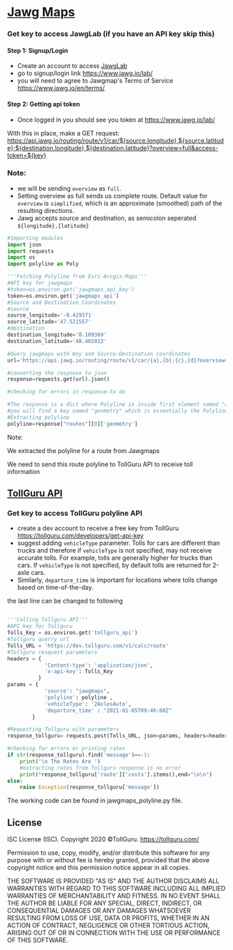 # [Jawg Maps](https://www.jawg.io/lab/)

### Get key to access JawgLab (if you have an API key skip this)
#### Step 1: Signup/Login
* Create an account to access [JawgLab](https://www.jawg.io/lab/)
* go to signup/login link https://www.jawg.io/lab/
* you will need to agree to Jawgmap's Terms of Service https://www.jawg.io/en/terms/

#### Step 2: Getting api token
* Once logged in you should see you token at https://www.jawg.io/lab/


With this in place, make a GET request: https://api.jawg.io/routing/route/v1/car/${source.longitude},${source.latitude};${destination.longitude},${destination.latitude}?overview=full&access-token=${key}

### Note:
* we will be sending `overview` as `full`.
* Setting overview as full sends us complete route. Default value for `overview` is `simplified`, which is an approximate (smoothed) path of the resulting directions.
* Jawg accepts source and destination, as semicolon seperated
  `${longitude},{latitude}`


```python
#Importing modules
import json
import requests
import os 
import polyline as Poly

'''Fetching Polyline from Esri-Arcgis-Maps'''
#API key for jawgmaps
#token=os.environ.get('jawgmaps_api_key')
token=os.environ.get('jawgmaps_api')
#Source and Destination Coordinates
#source
source_longitude='-0.429371'
source_latitude='47.521557'
#destination
destination_longitude='0.109369'
destination_latitude='48.465013'

#Query jawgmaps with Key and Source-Destination coordinates
url='https://api.jawg.io/routing/route/v1/car/{a},{b};{c},{d}?overview=full&access-token={e}'.format(a=source_longitude,b=source_latitude,c=destination_longitude,d=destination_latitude,e=token)

#converting the response to json
response=requests.get(url).json()

#checking for errors in response-to do

#The response is a dict where Polyline is inside first element named "routes" , first element is a list , go to 1st element there
#you will find a key named "geometry" which is essentially the Polyline''' 
#Extracting polyline
polyline=response["routes"][0]['geometry']

```

Note:

We extracted the polyline for a route from Jawgmaps

We need to send this route polyline to TollGuru API to receive toll information

## [TollGuru API](https://tollguru.com/developers/docs/)

### Get key to access TollGuru polyline API
* create a dev account to receive a free key from TollGuru https://tollguru.com/developers/get-api-key
* suggest adding `vehicleType` parameter. Tolls for cars are different than trucks and therefore if `vehicleType` is not specified, may not receive accurate tolls. For example, tolls are generally higher for trucks than cars. If `vehicleType` is not specified, by default tolls are returned for 2-axle cars. 
* Similarly, `departure_time` is important for locations where tolls change based on time-of-the-day.

the last line can be changed to following

```python

'''Calling Tollguru API'''
#API key for Tollguru
Tolls_Key = os.environ.get('tollguru_api')
#Tollguru querry url
Tolls_URL = 'https://dev.tollguru.com/v1/calc/route'
#Tollguru resquest parameters
headers = {
            'Content-type': 'application/json',
            'x-api-key': Tolls_Key
          }
params = {
            'source': "jawgmaps",
            'polyline': polyline ,                            
            'vehicleType': '2AxlesAuto',               
            'departure_time' : "2021-01-05T09:46:08Z"   
        }

#Requesting Tollguru with parameters
response_tollguru= requests.post(Tolls_URL, json=params, headers=headers).json()

#checking for errors or printing rates
if str(response_tollguru).find('message')==-1:
    print('\n The Rates Are ')
    #extracting rates from Tollguru response is no error
    print(*response_tollguru['route']['costs'].items(),end="\n\n")
else:
    raise Exception(response_tollguru['message'])

```

The working code can be found in jawgmaps_polyline.py file.

## License
ISC License (ISC). Copyright 2020 &copy;TollGuru. https://tollguru.com/

Permission to use, copy, modify, and/or distribute this software for any purpose with or without fee is hereby granted, provided that the above copyright notice and this permission notice appear in all copies.

THE SOFTWARE IS PROVIDED "AS IS" AND THE AUTHOR DISCLAIMS ALL WARRANTIES WITH REGARD TO THIS SOFTWARE INCLUDING ALL IMPLIED WARRANTIES OF MERCHANTABILITY AND FITNESS. IN NO EVENT SHALL THE AUTHOR BE LIABLE FOR ANY SPECIAL, DIRECT, INDIRECT, OR CONSEQUENTIAL DAMAGES OR ANY DAMAGES WHATSOEVER RESULTING FROM LOSS OF USE, DATA OR PROFITS, WHETHER IN AN ACTION OF CONTRACT, NEGLIGENCE OR OTHER TORTIOUS ACTION, ARISING OUT OF OR IN CONNECTION WITH THE USE OR PERFORMANCE OF THIS SOFTWARE.
